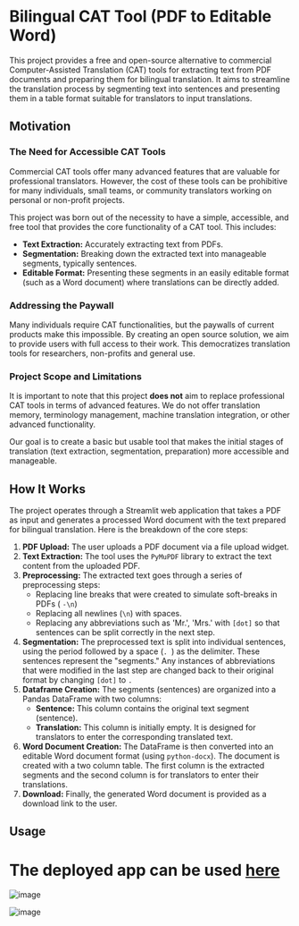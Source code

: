 

# Bilingual CAT Tool (PDF to Editable Word)

This project provides a free and open-source alternative to commercial Computer-Assisted Translation (CAT) tools for extracting text from PDF documents and preparing them for bilingual translation. It aims to streamline the translation process by segmenting text into sentences and presenting them in a table format suitable for translators to input translations.

## Motivation

### The Need for Accessible CAT Tools
Commercial CAT tools offer many advanced features that are valuable for professional translators. However, the cost of these tools can be prohibitive for many individuals, small teams, or community translators working on personal or non-profit projects.

This project was born out of the necessity to have a simple, accessible, and free tool that provides the core functionality of a CAT tool. This includes:

- **Text Extraction:** Accurately extracting text from PDFs.
- **Segmentation:** Breaking down the extracted text into manageable segments, typically sentences.
- **Editable Format:** Presenting these segments in an easily editable format (such as a Word document) where translations can be directly added.

### Addressing the Paywall
Many individuals require CAT functionalities, but the paywalls of current products make this impossible. By creating an open source solution, we aim to provide users with full access to their work. This democratizes translation tools for researchers, non-profits and general use.

### Project Scope and Limitations
It is important to note that this project **does not** aim to replace professional CAT tools in terms of advanced features. We do not offer translation memory, terminology management, machine translation integration, or other advanced functionality.

Our goal is to create a basic but usable tool that makes the initial stages of translation (text extraction, segmentation, preparation) more accessible and manageable.

## How It Works

The project operates through a Streamlit web application that takes a PDF as input and generates a processed Word document with the text prepared for bilingual translation. Here is the breakdown of the core steps:

1. **PDF Upload:** The user uploads a PDF document via a file upload widget.
2. **Text Extraction:** The tool uses the `PyMuPDF` library to extract the text content from the uploaded PDF.
3. **Preprocessing:** The extracted text goes through a series of preprocessing steps:
   - Replacing line breaks that were created to simulate soft-breaks in PDFs ( `-\n`)
   - Replacing all newlines (`\n`) with spaces.
   - Replacing any abbreviations such as 'Mr.', 'Mrs.' with `[dot]` so that sentences can be split correctly in the next step.
4. **Segmentation:** The preprocessed text is split into individual sentences, using the period followed by a space (`. `) as the delimiter. These sentences represent the "segments." Any instances of abbreviations that were modified in the last step are changed back to their original format by changing `[dot]` to `.`
5. **Dataframe Creation:** The segments (sentences) are organized into a Pandas DataFrame with two columns:
   - **Sentence:** This column contains the original text segment (sentence).
   - **Translation:** This column is initially empty. It is designed for translators to enter the corresponding translated text.
6. **Word Document Creation:** The DataFrame is then converted into an editable Word document format (using `python-docx`). The document is created with a two column table. The first column is the extracted segments and the second column is for translators to enter their translations.
7. **Download:** Finally, the generated Word document is provided as a download link to the user.

## Usage

# The deployed app can be used [here](https://bilingual-cat-tool.streamlit.app/)

![image](https://github.com/user-attachments/assets/260cf2eb-4192-4162-a304-b2ca4e4e2ca8)

![image](https://github.com/user-attachments/assets/c008a4c4-0744-4052-b08f-87f17ffb46da)

